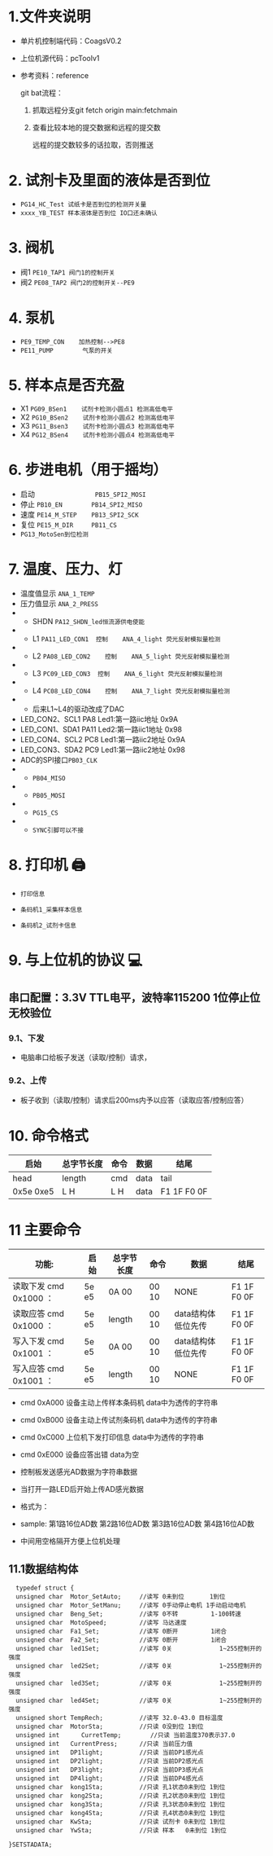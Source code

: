 # 1.文件夹说明

- 单片机控制端代码：CoagsV0.2

- 上位机源代码：pcToolv1

- 参考资料：reference
  
  git bat流程：
  
  1. 抓取远程分支git fetch origin main:fetchmain
  
  2. 查看比较本地的提交数据和远程的提交数
     
     远程的提交数较多的话拉取，否则推送
     

# 2. 试剂卡及里面的液体是否到位

- `PG14_HC_Test 试纸卡是否到位的检测开关量` 
- `xxxx_YB_TEST 样本液体是否到位 IO口还未确认` 

# 3. 阀机

- 阀1           `PE10_TAP1 阀门1的控制开关`
- 阀2        `PE08_TAP2 阀门2的控制开关--PE9`

# 4. 泵机

- `PE9_TEMP_CON    加热控制-->PE8`
- `PE11_PUMP        气泵的开关`

# 5. 样本点是否充盈

- X1        `PG09_BSen1    试剂卡检测小圆点1 检测高低电平`
- X2        `PG10_BSen2    试剂卡检测小圆点2 检测高低电平`
- X3        `PG11_Bsen3    试剂卡检测小圆点3 检测高低电平`
- X4        `PG12_BSen4    试剂卡检测小圆点4 检测高低电平`

# 6. 步进电机（用于摇均）

- 启动    `                PB15_SPI2_MOSI`
- 停止    `PB10_EN        PB14_SPI2_MISO`
- 速度    `PE14_M_STEP    PB13_SPI2_SCK`
- 复位    `PE15_M_DIR     PB11_CS`
- `PG13_MotoSen到位检测` 

# 7. 温度、压力、灯

- 温度值显示                            `ANA_1_TEMP` 
- 压力值显示                            `ANA_2_PRESS` 
- - SHDN    `PA12_SHDN_led恒流源供电使能`  
- - L1        `PA11_LED_CON1  控制    ANA_4_light 荧光反射模拟量检测`
- - L2        `PA08_LED_CON2    控制    ANA_5_light 荧光反射模拟量检测`
- - L3        `PC09_LED_CON3  控制    ANA_6_light 荧光反射模拟量检测`
- - L4        `PC08_LED_CON4    控制    ANA_7_light 荧光反射模拟量检测`
- - 后来L1~L4的驱动改成了DAC
- LED_CON2、SCL1 PA8   Led1:第一路iic地址  0x9A
- LED_CON1、SDA1 PA11  Led2:第一路iic1地址 0x98
- LED_CON4、SCL2 PC8   Led1:第一路iic2地址 0x9A
- LED_CON3、SDA2 PC9   Led1:第一路iic2地址 0x98
- ADC的SPI接口`PB03_CLK`
- - `PB04_MISO`
- - `PB05_MOSI`
- - `PG15_CS`
- - `SYNC引脚可以不接`

# 8. 打印机    🖨️

- `打印信息`

- `条码机1_采集样本信息`

- `条码机2_试剂卡信息`

# 9. 与上位机的协议    💻

## 串口配置：3.3V TTL电平，波特率115200 1位停止位 无校验位

### 9.1、下发

- 电脑串口给板子发送（读取/控制）请求，

### 9.2、上传

- 板子收到（读取/控制）请求后200ms内予以应答（读取应答/控制应答）

# 10. 命令格式

| 启始        | 总字节长度  | 命令         | 数据   | 结尾          |
| --------- | ------ | ---------- | ---- | ----------- |
| head      | length | cmd        | data | tail        |
| 0x5e 0xe5 | L    H | L        H | data | F1 1F F0 0F |

# 11 主要命令

| 功能:                | 启始    | 总字节长度  | 命令    | 数据          | 结尾          |
| ------------------ | ----- | ------ | ----- | ----------- | ----------- |
| 读取下发 cmd 0x1000  ： | 5e e5 | 0A 00  | 00 10 | NONE        | F1 1F F0 0F |
| 读取应答 cmd 0x1000  ： | 5e e5 | length | 00 10 | data结构体低位先传 | F1 1F F0 0F |
| 写入下发 cmd 0x1001  ： | 5e e5 | 0A 00  | 00 10 | data结构体低位先传 | F1 1F F0 0F |
| 写入应答 cmd 0x1001  ： | 5e e5 | length | 00 10 | NONE        | F1 1F F0 0F |

- cmd 0xA000  设备主动上传样本条码机         data中为透传的字符串

- cmd 0xB000  设备主动上传试剂条码机         data中为透传的字符串

- cmd 0xC000    上位机下发打印信息             data中为透传的字符串

- cmd 0xE000  设备应答出错                data为空

- 控制板发送感光AD数据为字符串数据

- 当打开一路LED后开始上传AD感光数据

- 格式为：

- sample: 第1路16位AD数 第2路16位AD数 第3路16位AD数 第4路16位AD数

- 中间用空格隔开方便上位机处理

## 11.1数据结构体

```
  typedef struct {
  unsigned char  Motor_SetAuto;     //读写 0未到位       1到位
  unsigned char  Motor_SetManu;     //读写 0手动停止电机 1手动启动电机
  unsigned char  Beng_Set;          //读写 0不转         1-100转速
  unsigned char  MotoSpeed;         //读写 马达速度
  unsigned char  Fa1_Set;           //读写 0断开         1闭合
  unsigned char  Fa2_Set;           //读写 0断开         1闭合
  unsigned char  led1Set;           //读写 0关             1~255控制开的强度
  unsigned char  led2Set;           //读写 0关             1~255控制开的强度
  unsigned char  led3Set;           //读写 0关             1~255控制开的强度
  unsigned char  led4Set;           //读写 0关             1~255控制开的强度
  unsigned short TempRech;          //读写 32.0-43.0 目标温度
  unsigned char  MotorSta;          //只读 0没到位 1到位
  unsigned int      CurretTemp;        //只读 当前温度370表示37.0
  unsigned int   CurrentPress;      //只读 当前压力值
  unsigned int   DP1light;          //只读 当前DP1感光点
  unsigned int   DP2light;          //只读 当前DP2感光点
  unsigned int   DP3light;          //只读 当前DP3感光点
  unsigned int   DP4light;          //只读 当前DP4感光点
  unsigned char  kong1Sta;          //只读 孔1状态0未到位 1到位     
  unsigned char  kong2Sta;          //只读 孔2状态0未到位 1到位
  unsigned char  kong3Sta;          //只读 孔3状态0未到位 1到位
  unsigned char  kong4Sta;          //只读 孔4状态0未到位 1到位
  unsigned char  KwSta;             //只读 试剂卡 0未到位 1到位
  unsigned char  YwSta;             //只读 样本   0未到位 1到位

}SETSTADATA;
```